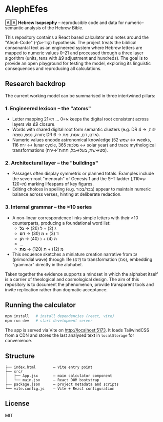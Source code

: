 # AlephEfes

🄰🄰 **Hebrew Isopsephy** – reproducible code and data for numeric–semantic analysis of the Hebrew Bible.

This repository contains a React based calculator and notes around the "Aleph‑Code" (קוד‑אלף) hypothesis.  The project treats the biblical consonantal text as an engineered system where Hebrew letters are mapped to numeric values 0–21 and processed through a three layer algorithm (units, tens with Δ9 adjustment and hundreds).  The goal is to provide an open playground for testing the model, exploring its linguistic consequences and reproducing all calculations.

## Research backdrop

The current working model can be summarised in three intertwined pillars:

### 1. Engineered lexicon – the "atoms"
* Letter mapping א=0 … ת=21 keeps the digital root consistent across layers via Δ9 closure.
* Words with shared digital root form semantic clusters (e.g. DR 4 → יהוה, תורה, נפש, נשמה; DR 6 → אדם, דם, אמת, מת).
* Numeric values encode astronomical knowledge (שמש 52 ↔ weeks, ירח 116 ↔ lunar cycle, מלכות 365 ↔ solar year) and trace mythological transformations (סט→שת, בעל→בל, תחות׳→ירח).

### 2. Architectural layer – the "buildings"
* Passages often display symmetric or planned totals.  Examples include the seven‑root "menorah" of Genesis 1 and the S–T ladder (ש=110, ת=120) marking lifespans of key figures.
* Editing choices in spelling (e.g. בכר/בכור) appear to maintain numeric balance across verses, hinting at deliberate redaction.

### 3. Internal grammar – the ×10 series
* A non‑linear correspondence links simple letters with their ×10 counterparts, producing a foundational word list:
  - ג (2) + ל (20) → **גל**
  - ד (3) + מ (30) → **דם**
  - ה (4) + נ (40) → **הן**
  - …
  - מ (12) + ת (120) → **מת**
* This sequence sketches a miniature creation narrative from *גל* (primordial wave) through life (*דם*) to transformation (*מת*), embedding "grammar" directly in the alphabet.

Taken together the evidence supports a mindset in which the alphabet itself is a carrier of theological and cosmological design.  The aim of this repository is to document the phenomenon, provide transparent tools and invite replication rather than dogmatic acceptance.

## Running the calculator

```bash
npm install   # install dependencies (react, vite)
npm run dev   # start development server
```

The app is served via Vite on <http://localhost:5173>.  It loads TailwindCSS from a CDN and stores the last analysed text in `localStorage` for convenience.

## Structure

```
├── index.html        – Vite entry point
├── src/
│   ├── App.jsx       – main calculator component
│   └── main.jsx      – React DOM bootstrap
├── package.json      – project metadata and scripts
└── vite.config.js    – Vite + React configuration
```

## License

MIT
